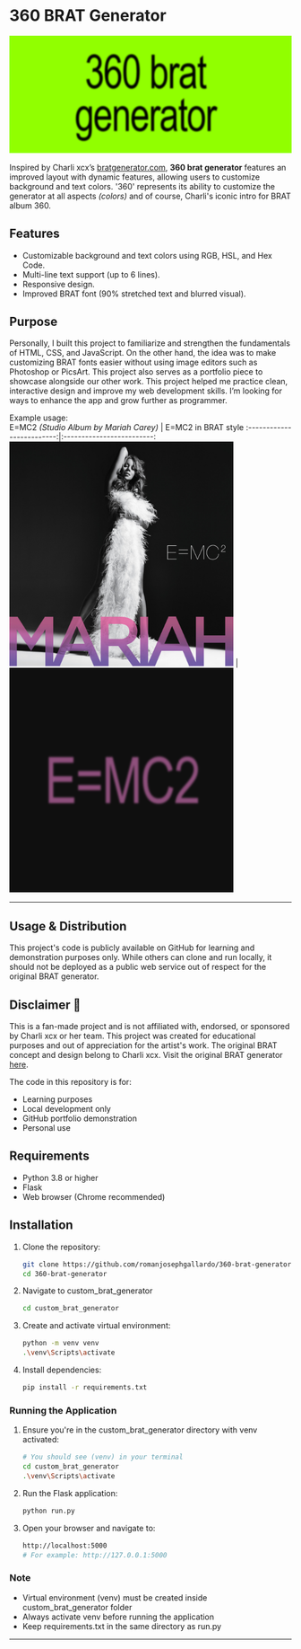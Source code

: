 # 360 BRAT Generator

![360 BRAT Generator Preview](custom_brat_generator/app/static/images/360_brat_generator_photo.png)

Inspired by Charli xcx’s [bratgenerator.com](https://www.bratgenerator.com/), **360 brat generator** features an
improved layout with dynamic features, allowing users 
to customize background and text colors. '360' 
represents its ability to customize the generator at all
aspects *(colors)* and of course, Charli's iconic intro for BRAT album 360.

## Features
- Customizable background and text colors using RGB, HSL, and Hex Code.
- Multi-line text support (up to 6 lines).
- Responsive design.
- Improved BRAT font (90% stretched text and blurred visual).

## Purpose
Personally, I built this project to familiarize and strengthen the fundamentals of HTML, CSS, and JavaScript. On the other hand, the idea was to make customizing BRAT fonts easier without using image editors such as Photoshop or PicsArt. This project also serves as a portfolio piece to showcase alongside our other work.
This project helped me practice clean, interactive design and improve my web development skills.  I’m looking for ways to enhance the app and grow further as programmer.

Example usage:
<br>
E=MC2 *(Studio Album by Mariah Carey)*            |  E=MC2 in BRAT style
:-------------------------:|:-------------------------:
<img src="custom_brat_generator/app/static/images/EMC2_Artwork.jpg" width="400" alt="E=MC2"/>  |  <img src="custom_brat_generator/app/static/images/EMC2.png" width="400" alt="E=MC2 in BRAT style"/>


---
## Usage & Distribution
This project's code is publicly available on GitHub for learning and demonstration purposes only. 
While others can clone and run locally, it should not be deployed as a public web service 
out of respect for the original BRAT generator.

## Disclaimer 🔴
This is a fan-made project and is not affiliated with, endorsed, or sponsored by Charli xcx 
or her team. This project was created for educational purposes and out of appreciation
for the artist's work. The original BRAT concept and design belong to Charli xcx. Visit the original BRAT generator [here](https://www.bratgenerator.com/).

The code in this repository is for:
- Learning purposes
- Local development only
- GitHub portfolio demonstration
- Personal use

## Requirements
- Python 3.8 or higher
- Flask
- Web browser (Chrome recommended)

## Installation
1. Clone the repository:
    ```bash
    git clone https://github.com/romanjosephgallardo/360-brat-generator.git
    cd 360-brat-generator
    ```

2. Navigate to custom_brat_generator
    ```bash
    cd custom_brat_generator
    ```

3. Create and activate virtual environment:
    ```bash
    python -m venv venv
    .\venv\Scripts\activate
    ```

4. Install dependencies:
    ```bash
    pip install -r requirements.txt
    ```

### Running the Application
1. Ensure you're in the custom_brat_generator directory with venv activated:
    ```bash
    # You should see (venv) in your terminal
    cd custom_brat_generator
    .\venv\Scripts\activate
    ```
2. Run the Flask application:
    ```bash
    python run.py
    ```

3. Open your browser and navigate to:
   ```bash
   http://localhost:5000
   # For example: http://127.0.0.1:5000
   ```

### Note
- Virtual environment (venv) must be created inside custom_brat_generator folder
- Always activate venv before running the application
- Keep requirements.txt in the same directory as run.py

---